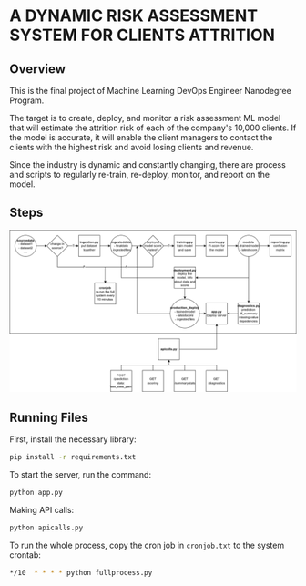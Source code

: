 # A DYNAMIC RISK ASSESSMENT SYSTEM FOR CLIENTS ATTRITION
## Overview
This is the final project of Machine Learning DevOps Engineer Nanodegree Program.

The target is to create, deploy, and monitor a risk assessment ML model that will estimate the attrition risk of each of the company's 10,000 clients. If the model is accurate, it will enable the client managers to contact the clients with the highest risk and avoid losing clients and revenue.

Since the industry is dynamic and constantly changing, there are process and scripts to regularly re-train, re-deploy, monitor, and report on the model.

## Steps
![](./AttritionRiskAssesmentSystem.png)

## Running Files
First, install the necessary library:
```bash
pip install -r requirements.txt
```
To start the server, run the command:
```bash
python app.py
```
Making API calls:
```bash
python apicalls.py
```
To run the whole process, copy the cron job in `cronjob.txt` to the system crontab:
```bash
*/10  * * * * python fullprocess.py
```
